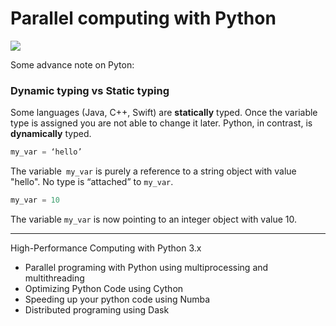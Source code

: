 # Parallel computing with Python 

[![](https://img.shields.io/badge/python-3.6%20%7C%203.7%20%7C%203.8-blue)](https://www.python.org/)

Some advance note on Pyton:

### Dynamic typing vs Static typing

Some languages (Java, C++, Swift) are **statically** typed. Once the variable type is assigned you are not able to change it later. Python, in contrast, is **dynamically** typed.

```python
my_var = ‘hello’
```
The variable` my_var` is purely a reference to a string object with value "hello". No type is “attached” to `my_var`. 

```python
my_var = 10
```
The variable `my_var` is now pointing to an integer object with value 10.



---
High-Performance Computing with Python 3.x

- Parallel programing with Python using multiprocessing and multithreading
- Optimizing Python Code using Cython
- Speeding up your python code using Numba
- Distributed programing using Dask 


